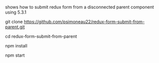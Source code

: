 shows how to submit redux form from a disconnected parent component using 5.3.1

git clone https://github.com/psimoneau22/redux-form-submit-from-parent.git

cd redux-form-submit-from-parent

npm install

npm start